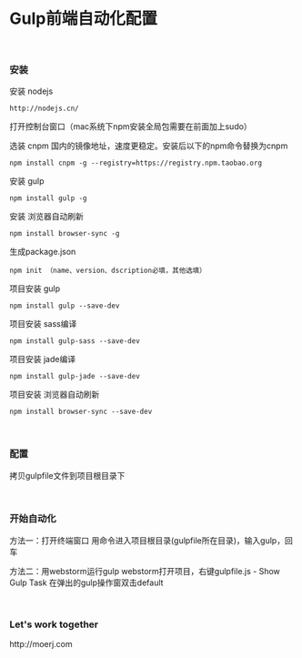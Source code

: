 # Gulp前端自动化配置

<br>

<h3>安装</h3>

安装 nodejs

	http://nodejs.cn/

打开控制台窗口（mac系统下npm安装全局包需要在前面加上sudo）

选装 cnpm
国内的镜像地址，速度更稳定。安装后以下的npm命令替换为cnpm

	npm install cnpm -g --registry=https://registry.npm.taobao.org

安装 gulp

	npm install gulp -g

安装 浏览器自动刷新

	npm install browser-sync -g
	
生成package.json

	npm init （name、version、dscription必填，其他选填）


项目安装 gulp

	npm install gulp --save-dev

项目安装 sass编译

	npm install gulp-sass --save-dev

项目安装 jade编译
	
	npm install gulp-jade --save-dev

项目安装 浏览器自动刷新

	npm install browser-sync --save-dev


<br>
<h3>配置</h3>

拷贝gulpfile文件到项目根目录下


<br>
<h3>开始自动化</h3>
方法一：打开终端窗口
	用命令进入项目根目录(gulpfile所在目录)，输入gulp，回车

方法二：用webstorm运行gulp
	webstorm打开项目，右键gulpfile.js - Show Gulp Task
	在弹出的gulp操作窗双击default

<br>
<h3>Let's work together</h3>
http://moerj.com
